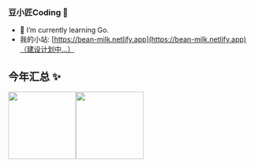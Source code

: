 ### 豆小匠Coding 👋
- 🌱 I’m currently learning Go.
- 我的小站: [https://bean-milk.netlify.app](https://bean-milk.netlify.app)（建设计划中...）


## 今年汇总 ✨

<img align="" height="137px" src="https://github-readme-stats.vercel.app/api?username=anjude&hide_title=true&hide_border=true&show_icons=true&include_all_commits=true&line_height=21&bg_color=0,EC6C6C,FFD479,FFFC79,73FA79&theme=graywhite&locale=cn" /><img align="" height="137px" src="https://github-readme-stats.vercel.app/api/top-langs/?username=anjude&hide_title=true&hide_border=true&layout=compact&bg_color=0,73FA79,73FDFF,D783FF&theme=graywhite&locale=cn" />
